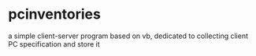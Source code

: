 # pcinventories
a simple client-server program based on vb, dedicated to collecting client PC specification and store it
